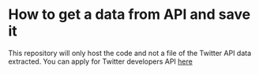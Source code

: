 # How to get a data from API and save it

This repository will only host the code and not a file of the Twitter API data extracted. You can apply for Twitter developers API [here](https://developer.twitter.com/)
